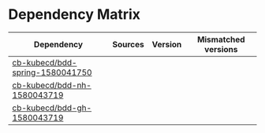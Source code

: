 # Dependency Matrix

Dependency | Sources | Version | Mismatched versions
---------- | ------- | ------- | -------------------
[cb-kubecd/bdd-spring-1580041750](https://github.com/cb-kubecd/bdd-spring-1580041750.git) |  | []() | 
[cb-kubecd/bdd-nh-1580043719](https://github.com/cb-kubecd/bdd-nh-1580043719.git) |  | []() | 
[cb-kubecd/bdd-gh-1580043719](https://github.com/cb-kubecd/bdd-gh-1580043719.git) |  | []() | 
